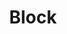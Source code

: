 ---
template: TermDetailPage
title: Block
description: A slot that contains a set of recent transactions on a blockchain network. Each block contains data required to manage the blockchain, including an encrypted version of the previous block.
aliases: Block
keywords: Hard Fork, Hard Fork Combinator, HFC
identities: 
    - slug: /identities/wael-ivie
      role: author
---